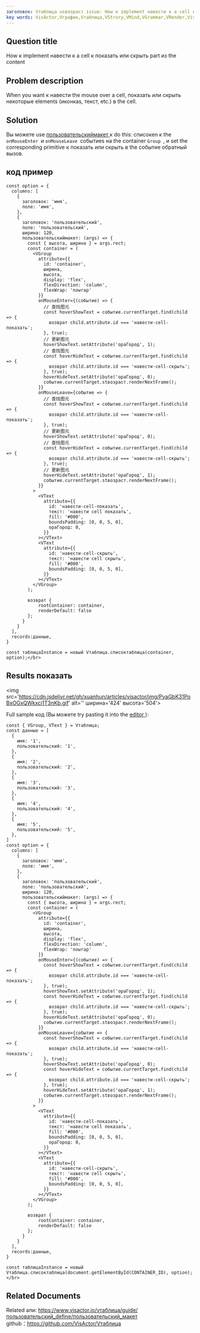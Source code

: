 ```yaml
---
заголовок: Vтаблица usвозраст issue: How к implement навести к a cell к показать или скрыть part из the content</br>
key words: VisActor,Vграфик,Vтаблица,VStrory,VMind,VGrammar,VRender,Visualization,график,данные,таблица,Graph,Gis,LLM
---
```

## Question title

How к implement навести к a cell к показать или скрыть part из the content</br>


## Problem description

When you want к навести the mouse over a cell, показать или скрыть некоторые elements (иконкаs, текст, etc.) в the cell.</br>


## Solution

Вы можете use [пользовательскиймакет ](https%3A%2F%2Fwww.visactor.io%2Fvтаблица%2Fguide%2Fпользовательский_define%2Fпользовательский_макет)к do this: списокen к the `onMouseEnter `и `onMouseLeave `событиеs на the container `Group `, и set the corresponding primitive к показать или скрыть в the событие обратный вызов.</br>


## код пример

```
const option = {
  columns: [
    {
      заголовок: 'имя',
      поле: 'имя',
    },
    {
      заголовок: 'пользовательский',
      поле: 'пользовательский',
      ширина: 120,
      пользовательскиймакет: (args) => {
        const { высота, ширина } = args.rect;
        const container = (
          <VGroup
            attribute={{
              id: 'container',
              ширина,
              высота,
              display: 'flex',
              flexDirection: 'column',
              flexWrap: 'nowrap'
            }}
            onMouseEnter={(событие) => {
              // 查找图元
              const hoverShowText = событие.currentTarget.find(child => {
                возврат child.attribute.id === 'навести-cell-показать';
              }, true);
              // 更新图元
              hoverShowText.setAttribute('opaГород', 1);
              // 查找图元
              const hoverHideText = событие.currentTarget.find(child => {
                возврат child.attribute.id === 'навести-cell-скрыть';
              }, true);
              hoverHideText.setAttribute('opaГород', 0);
              событие.currentTarget.stвозраст.renderNextFrame();
            }}
            onMouseLeave={событие => {
              // 查找图元
              const hoverShowText = событие.currentTarget.find(child => {
                возврат child.attribute.id === 'навести-cell-показать';
              }, true);
              // 更新图元
              hoverShowText.setAttribute('opaГород', 0);
              // 查找图元
              const hoverHideText = событие.currentTarget.find(child => {
                возврат child.attribute.id === 'навести-cell-скрыть';
              }, true);
              // 更新图元
              hoverHideText.setAttribute('opaГород', 1);
              событие.currentTarget.stвозраст.renderNextFrame();
            }}
          >
            <VText
              attribute={{
                id: 'навести-cell-показать',
                текст: 'навести cell показать',
                fill: '#000',
                boundsPadding: [0, 0, 5, 0],
                opaГород: 0,
              }}
            ></VText>
            <VText
              attribute={{
                id: 'навести-cell-скрыть',
                текст: 'навести cell скрыть',
                fill: '#000',
                boundsPadding: [0, 0, 5, 0],
              }}
            ></VText>
          </VGroup>
        );

        возврат {
            rootContainer: container,
            renderDefault: false
        };
      }
    }
  ],
  records:данные,
}

const таблицаInstance = новый Vтаблица.списоктаблица(container, option);</br>
```
## Results показать

<img src='https://cdn.jsdelivr.net/gh/xuanhun/articles/visactor/img/PyaGbK31PoBxOGxQWkxci1T3nKb.gif' alt='' ширина='424' высота='504'>



Full sample код (Вы можете try pasting it into the [editor ](https%3A%2F%2Fwww.visactor.io%2Fvтаблица%2Fдемонстрация%2Fтаблица-тип%2Fсписок-таблица-tree)):</br>
```
const { VGroup, VText } = Vтаблица;
const данные = [
  {
    имя: '1',
    пользовательский: '1',
  },
  {
    имя: '2',
    пользовательский: '2',
  },
  {
    имя: '3',
    пользовательский: '3',
  },
  {
    имя: '4',
    пользовательский: '4',
  },
  {
    имя: '5',
    пользовательский: '5',
  },
]
const option = {
  columns: [
    {
      заголовок: 'имя',
      поле: 'имя',
    },
    {
      заголовок: 'пользовательский',
      поле: 'пользовательский',
      ширина: 120,
      пользовательскиймакет: (args) => {
        const { высота, ширина } = args.rect;
        const container = (
          <VGroup
            attribute={{
              id: 'container',
              ширина,
              высота,
              display: 'flex',
              flexDirection: 'column',
              flexWrap: 'nowrap'
            }}
            onMouseEnter={(событие) => {
              const hoverShowText = событие.currentTarget.find(child => {
                возврат child.attribute.id === 'навести-cell-показать';
              }, true);
              hoverShowText.setAttribute('opaГород', 1);
              const hoverHideText = событие.currentTarget.find(child => {
                возврат child.attribute.id === 'навести-cell-скрыть';
              }, true);
              hoverHideText.setAttribute('opaГород', 0);
              событие.currentTarget.stвозраст.renderNextFrame();
            }}
            onMouseLeave={событие => {
              const hoverShowText = событие.currentTarget.find(child => {
                возврат child.attribute.id === 'навести-cell-показать';
              }, true);
              hoverShowText.setAttribute('opaГород', 0);
              const hoverHideText = событие.currentTarget.find(child => {
                возврат child.attribute.id === 'навести-cell-скрыть';
              }, true);
              hoverHideText.setAttribute('opaГород', 1);
              событие.currentTarget.stвозраст.renderNextFrame();
            }}
          >
            <VText
              attribute={{
                id: 'навести-cell-показать',
                текст: 'навести cell показать',
                fill: '#000',
                boundsPadding: [0, 0, 5, 0],
                opaГород: 0,
              }}
            ></VText>
            <VText
              attribute={{
                id: 'навести-cell-скрыть',
                текст: 'навести cell скрыть',
                fill: '#000',
                boundsPadding: [0, 0, 5, 0],
              }}
            ></VText>
          </VGroup>
        );

        возврат {
            rootContainer: container,
            renderDefault: false
        };
      }
    }
  ],
  records:данные,
}

const таблицаInstance = новый Vтаблица.списоктаблица(document.getElementById(CONTAINER_ID), option);</br>
```
## Related Documents

Related апи: https://www.visactor.io/vтаблица/guide/пользовательский_define/пользовательский_макет</br>
github：https://github.com/VisActor/Vтаблица</br>



